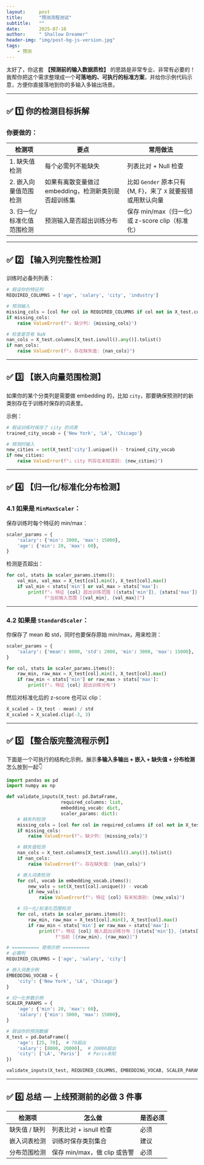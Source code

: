 ```yaml
---
layout:     post
title:      "预测流程测试"
subtitle:   ""
date:       2025-07-10
author:     " Shallow Dreamer"
header-img: "img/post-bg-js-version.jpg"
tags:
    - 预测
---
```


太好了，你这套 **【预测前的输入数据质检】** 的思路是非常专业、非常有必要的！
 我帮你把这个需求整理成一个**可落地的、可执行的标准方案**，并给你示例代码示意，方便你直接落地到你的多输入多输出场景。

------

## ✅ **1️⃣ 你的检测目标拆解**

### 你要做的：

| 检测项                     | 要点                                                | 常用做法                                                     |
| -------------------------- | --------------------------------------------------- | ------------------------------------------------------------ |
| 1. 缺失值检测              | 每个必需列不能缺失                                  | 列表比对 + Null 检查                                         |
| 2. 嵌入向量值范围检测      | 如果有离散变量做过embedding，检测新类别是否超训练集 | 比如 `Gender` 原本只有 {M, F}，来了 `X` 就要报错或用默认向量 |
| 3. 归一化/标准化值范围检测 | 预测输入是否超出训练分布                            | 保存 min/max（归一化）或 z-score clip（标准化）              |

------

## ✅ **2️⃣ 【输入列完整性检测】**

训练时必备列列表：

```python
# 假设你的特征列
REQUIRED_COLUMNS = ['age', 'salary', 'city', 'industry']

# 预测输入
missing_cols = [col for col in REQUIRED_COLUMNS if col not in X_test.columns]
if missing_cols:
    raise ValueError(f"⚠️ 缺少列: {missing_cols}")

# 检查是否有 NaN
nan_cols = X_test.columns[X_test.isnull().any()].tolist()
if nan_cols:
    raise ValueError(f"⚠️ 存在缺失值: {nan_cols}")
```

------

## ✅ **3️⃣ 【嵌入向量范围检测】**

如果你的某个分类列是需要做 embedding 的，比如 `city`，那要确保预测时的新类别存在于训练时保存的词表里。

示例：

```python
# 假设训练时保存了 city 的词表
trained_city_vocab = {'New York', 'LA', 'Chicago'}

# 预测时输入
new_cities = set(X_test['city'].unique()) - trained_city_vocab
if new_cities:
    raise ValueError(f"⚠️ city 列存在未知类别: {new_cities}")
```

------

## ✅ **4️⃣ 【归一化/标准化分布检测】**

### 4.1 如果是 `MinMaxScaler`：

保存训练时每个特征的 min/max：

```python
scaler_params = {
    'salary': {'min': 3000, 'max': 15000},
    'age': {'min': 20, 'max': 60},
}
```

检测是否超出：

```python
for col, stats in scaler_params.items():
    val_min, val_max = X_test[col].min(), X_test[col].max()
    if val_min < stats['min'] or val_max > stats['max']:
        print(f"⚠️ 特征 {col} 超出训练范围 [{stats['min']}, {stats['max']}], "
              f"当前输入范围 [{val_min}, {val_max}]")
```

------

### 4.2 如果是 `StandardScaler`：

你保存了 mean 和 std，同时也要保存原始 min/max，用来检测：

```python
scaler_params = {
    'salary': {'mean': 8000, 'std': 2000, 'min': 3000, 'max': 15000},
}

for col, stats in scaler_params.items():
    raw_min, raw_max = X_test[col].min(), X_test[col].max()
    if raw_min < stats['min'] or raw_max > stats['max']:
        print(f"⚠️ 特征 {col} 超出训练分布")
```

然后对标准化后的 z-score 也可以 clip：

```python
X_scaled = (X_test - mean) / std
X_scaled = X_scaled.clip(-3, 3)
```

------

## ✅ **5️⃣ 【整合版完整流程示例】**

下面是一个可执行的结构化示例，展示**多输入多输出 + 嵌入 + 缺失值 + 分布检测**怎么放到一起👇

```python
import pandas as pd
import numpy as np

def validate_inputs(X_test: pd.DataFrame,
                    required_columns: list,
                    embedding_vocab: dict,
                    scaler_params: dict):
    # 缺失列检测
    missing_cols = [col for col in required_columns if col not in X_test.columns]
    if missing_cols:
        raise ValueError(f"⚠️ 缺少列: {missing_cols}")

    # 缺失值检测
    nan_cols = X_test.columns[X_test.isnull().any()].tolist()
    if nan_cols:
        raise ValueError(f"⚠️ 存在缺失值: {nan_cols}")

    # 嵌入词表检测
    for col, vocab in embedding_vocab.items():
        new_vals = set(X_test[col].unique()) - vocab
        if new_vals:
            raise ValueError(f"⚠️ 特征 {col} 有未知类别: {new_vals}")

    # 归一化/标准化范围检测
    for col, stats in scaler_params.items():
        raw_min, raw_max = X_test[col].min(), X_test[col].max()
        if raw_min < stats['min'] or raw_max > stats['max']:
            print(f"⚠️ 特征 {col} 输入超出训练分布 [{stats['min']}, {stats['max']}], "
                  f"当前 [{raw_min}, {raw_max}]")

# ========== 使用示例 ==========
# 必需列
REQUIRED_COLUMNS = ['age', 'salary', 'city']

# 嵌入词表示例
EMBEDDING_VOCAB = {
    'city': {'New York', 'LA', 'Chicago'}
}

# 归一化参数示例
SCALER_PARAMS = {
    'age': {'min': 20, 'max': 60},
    'salary': {'min': 3000, 'max': 15000},
}

# 假设你的预测数据
X_test = pd.DataFrame({
    'age': [25, 70],  # 70超出
    'salary': [8000, 20000],  # 20000超出
    'city': ['LA', 'Paris']   # Paris未知
})

validate_inputs(X_test, REQUIRED_COLUMNS, EMBEDDING_VOCAB, SCALER_PARAMS)
```

------

## ✅ **6️⃣ 总结 — 上线预测前的必做 3 件事**

| 检测项        | 怎么做                       | 是否必须 |
| ------------- | ---------------------------- | -------- |
| 缺失值 / 缺列 | 列表比对 + isnull 检查       | 必须     |
| 嵌入词表检测  | 训练时保存类别集合           | 建议     |
| 分布范围检测  | 保存 min/max，做 clip 或告警 | 必须     |

## 
